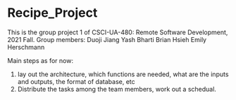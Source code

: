 # Recipe_Project
This is the group project 1 of CSCI-UA-480: Remote Software Development, 2021 Fall.
Group members:
Duoji Jiang
Yash Bharti
Brian Hsieh
Emily Herschmann

Main steps as for now:
1. lay out the architecture, which functions are needed, what are the inputs and outputs, the format of database, etc
2. Distribute the tasks among the team members, work out a schedual.

